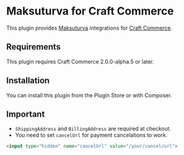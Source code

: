 # Maksuturva for Craft Commerce
This plugin provides [Maksuturva](https://www.maksuturva.fi/]) integrations for [Craft Commerce](https://craftcms.com/commerce).

## Requirements
This plugin requires Craft Commerce 2.0.0-alpha.5 or later.

## Installation
You can install this plugin from the Plugin Store or with Composer.

## Important
* `ShippingAddress` and `BillingAddress` are required at checkout.
* You need to set `cancelUrl` for payment cancelations to work.
````html
<input type="hidden" name="cancelUrl" value="/your/cancel/url">
````
